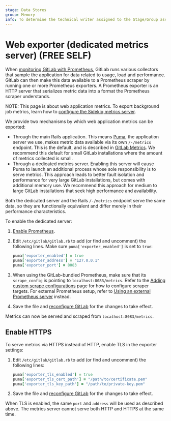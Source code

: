 ```yaml
---
stage: Data Stores
group: Memory
info: To determine the technical writer assigned to the Stage/Group associated with this page, see https://about.gitlab.com/handbook/engineering/ux/technical-writing/#assignments
---
```


# Web exporter (dedicated metrics server) **(FREE SELF)**

When [monitoring GitLab with Prometheus](index.md), GitLab runs various collectors that
sample the application for data related to usage, load and performance. GitLab can then make
this data available to a Prometheus scraper by running one or more Prometheus exporters.
A Prometheus exporter is an HTTP server that serializes metric data into a format the
Prometheus scraper understands.

NOTE:
This page is about web application metrics.
To export background job metrics, learn how to [configure the Sidekiq metrics server](../../sidekiq.md#configure-the-sidekiq-metrics-server).

We provide two mechanisms by which web application metrics can be exported:

- Through the main Rails application. This means [Puma](../../operations/puma.md), the application server we use,
  makes metric data available via its own `/-/metrics` endpoint. This is the default,
  and is described in [GitLab Metrics](index.md#gitlab-metrics). We recommend this
  default for small GitLab installations where the amount of metrics collected is small.
- Through a dedicated metrics server. Enabling this server will cause Puma to launch an
  additional process whose sole responsibility is to serve metrics. This approach leads
  to better fault isolation and performance for very large GitLab installations, but
  comes with additional memory use. We recommend this approach for medium to large
  GitLab installations that seek high performance and availability.

Both the dedicated server and the Rails `/-/metrics` endpoint serve the same data, so
they are functionally equivalent and differ merely in their performance characteristics.

To enable the dedicated server:

1. [Enable Prometheus](index.md#configuring-prometheus).
1. Edit `/etc/gitlab/gitlab.rb` to add (or find and uncomment) the following lines. Make sure
   `puma['exporter_enabled']` is set to `true`:

   ```ruby
   puma['exporter_enabled'] = true
   puma['exporter_address'] = "127.0.0.1"
   puma['exporter_port'] = 8083
   ```

1. When using the GitLab-bundled Prometheus, make sure that its `scrape_config` is pointing
   to `localhost:8083/metrics`. Refer to the [Adding custom scrape configurations](index.md#adding-custom-scrape-configurations) page
   for how to configure scraper targets. For external Prometheus setup, refer to
   [Using an external Prometheus server](index.md#using-an-external-prometheus-server) instead.
1. Save the file and [reconfigure GitLab](../../restart_gitlab.md#omnibus-gitlab-reconfigure)
   for the changes to take effect.

Metrics can now be served and scraped from `localhost:8083/metrics`.

## Enable HTTPS

To serve metrics via HTTPS instead of HTTP, enable TLS in the exporter settings:

1. Edit `/etc/gitlab/gitlab.rb` to add (or find and uncomment) the following lines:

   ```ruby
   puma['exporter_tls_enabled'] = true
   puma['exporter_tls_cert_path'] = "/path/to/certificate.pem"
   puma['exporter_tls_key_path'] = "/path/to/private-key.pem"
   ```

1. Save the file and [reconfigure GitLab](../../restart_gitlab.md#omnibus-gitlab-reconfigure)
   for the changes to take effect.

When TLS is enabled, the same `port` and `address` will be used as described above.
The metrics server cannot serve both HTTP and HTTPS at the same time.
